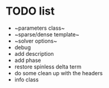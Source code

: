# TODO list

* ~parameters class~
* ~sparse/dense template~
* ~solver options~
* debug
* add description
* add phase
* restore spinless delta term
* do some clean up with the headers
* info class
